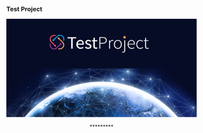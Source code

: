 ### Test Project





<p align="left" > <img src="assets/img/test.jpg" width="1000px"/> </p>




<p align="center">*********</p>



